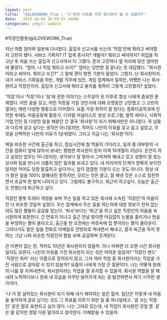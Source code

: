```yaml
---
layout: post
title:  "@ILOVEWORK_True : '나'만의 이유를 가진 회사원이 될 수 있을까?"
date:   2019-10-04 16:59:55 +0900
categories: jekyll update
---
```


#직장인짤봇(@ILOVEWORK_True)

지난 여름 엄마와 일본에 다녀왔다. 출입국 신고서를 쓰는데 '직업'란에 뭐라고 써야할 지 고민이 됐다. 서비스 기획자? IT 업계 종사자? 개발자? 뭐라고 써야하지? 취업을 하고난 후 처음 쓰는 출입국 신고서여서 더 그랬다. 혼자 고민하다 옆 자리에 앉은 엄마한테 물었다. "엄마, 나 직업 뭐라고 쓰지?" 엄마는 당연한 걸 묻냐는 듯 대답했다. "회사원이라고 써야지. 뭐라고 쓰긴?" 그 말에 괜히 벙찐 기분이 들었다. 그렇지. 난 회사원이지. 내가 서비스 기획일을 하든, 개발 직무에 있든, 게임 업계에서 일하든, 어쨌든 나는 회사원이고 직장인이지. 출입국 신고서에 뭐라고 쓸지를 뭣하러 그렇게 고민했지? 싶었다. 

'직업'이나 '직장'이나 '일'에 관한 이야기는 스무살이 된 이후로 항상 나에게 중요한 문제였다. 어떤 꿈을 갖고, 어떤 직장을 가질 것인가에 대해 오랫동안 고민했고 그 고민의 결과는 매번 다양한 행동으로 이어졌다. 요즘 가장 취직이 잘 된다는 컴퓨터공학과에 진학한 후에도 마을공동체 활동가, 디지털 저널리스트 양성 프로그램, 철학 세미나, 사회적기업 인턴 등 다양한 일을 해왔던 건 결국 '회사원'이 되기 위해서만은 아니었다. 꼭 남들과 다르게 살고 싶다는 생각은 아니었지만, 적어도 나만의 이유를 갖고 살고 싶었고, 무엇을 선택하든 나만의 이유가 1순위였다. 그리고 지금 나는 '회사원'이다.

매일 비슷한 시간에 출근을 하고, 점심시간에 뭘 먹을지 기다리고, 일과 중 대부분의 시간을 컴퓨터 앞에 앉아서 보내는 평범한 회사원이 된지 이제 10개월이 지났다. 온전히 하고 싶었던 업무는 아니었지만, 생각보다 잘 맞아서 그럭저럭 해내고 있고 성향이 잘 맞는 상사와 팀을 만나서 괴롭지 않은 일과를 보내고 있다. 내 커리어의 단계가 명확히 보이진 않지만 적어도 당장 탈출하고 싶다거나, 앞이 깜깜한 기분이 드는 것도 아니다. 항상 내가 맡은 일을 100% 잘해내진 못하지만, 모르는 것은 묻고, 잘 해낸 것은 스스로 칭찬하면서 조금씩 한 발씩 나아가고 있다. 그럼에도 불구하고. 퇴근이 하고싶다. 오늘은 출근도 안했는데 퇴근하고 싶다.

직장인 짤봇 트위터 계정을 보며 무슨 일을 하고 있든 회사에 소속된 '직장인'의 마음이란 다 비슷한 것일까 싶었다. 무슨 업계에서 무슨 일을 하는지에 대한 정보가 전혀 없는데도 많은 짤들이 공감을 얻는다. '퇴사'보다는 '퇴근'을 하고 싶은 직장인의 마음을 속 시원하게 표현한다. 긴 연휴가 지나고 출근 전날 밤이면 어김없이 눈물을 흘리거나 현실을 부정하는 짤이 올라오고, 출근을 한 오전에는 머릿속에 집 뿐이라는 짤이 올라온다. 그러다가도 맡은 일을 전화로 이메일로 전방위로 쳐내면서 해내고, 결국 퇴근을 하지 못하는 그냥 나와 비슷한 직장인의 짤을 보며 공감하며 웃게된다.

큰 이변이 없는 한, 적어도 10년은 회사원이지 않을까. 아니 어쩌면 더 오랜 시간 회사원일지도 모른다. 나만의 이유를 가진 회사원이 되는 것은 어려운 일일까? '직장인 밴드' '직장인 취미' 라는 이름으로 정의되지 않고, 그저 여러 직업 중 회사원이라는 직업을 가진 사람으로 살아갈 수 있지 않을까? 요즘의 나에게 가장 큰 질문이다. 나는 어떻게 원래의 나를 잘 지켜내면서, 회사원이라는 직업을 잘 유지할 수 있을까. 회사원 역할을 잘 해내려 노력하다보니 원래 내 모습을 자꾸만 잃어가게 되는 걸 발견하면서 하기 시작한 생각이다.

'나'가 잘 살아있는 회사원이 되기 위해 내가 해야하는 일은 뭘까. 일단은 이렇게 내 마음을 솔직하게 글로 남기는 것도 그 목표를 이루기 위한 일 중 하나일테고. '글 쓰는 직장인' 같은 말로 표현되고 싶지 않다. 나는 그대로 있는데, 내 직업이 회사원인 것일 뿐. 같은 말 같지만 정말 다른 말이라고 생각한다. 이해받을 수 있을까. 
